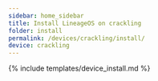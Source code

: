 ```yaml
---
sidebar: home_sidebar
title: Install LineageOS on crackling
folder: install
permalink: /devices/crackling/install/
device: crackling
---
```

{% include templates/device_install.md %}
